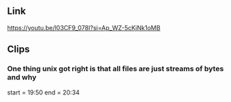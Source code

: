 ## Link
https://youtu.be/l03CF9_078I?si=Ap_WZ-5cKjNk1oMB

## Clips

### One thing unix got right is that all files are just streams of bytes and why
start = 19:50
end = 20:34

